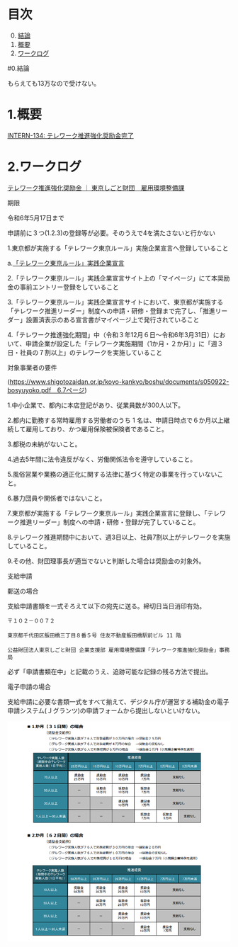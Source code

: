 # 目次

0. [結論](#結論)
1. [概要](#概要)
2. [ワークログ](#ワークログ)

#0.結論

もらえても13万なので受けない。

# 1.概要
[INTERN-134: テレワーク推進強化奨励金完了](https://remotesalesproject.atlassian.net/browse/INTERN-134)
 
# 2.ワークログ
[テレワーク推進強化奨励金 ｜ 東京しごと財団　雇用環境整備課 ](https://www.shigotozaidan.or.jp/koyo-kankyo/boshu/tele-suisinkyoka.html)

期限

令和6年5月17日まで

申請前に３つ(1.2.3)の登録等が必要。そのうえで4を満たさないと行かない

1.東京都が実施する「テレワーク東京ルール」実施企業宣言へ登録していること

  a.[「テレワーク東京ルール」実践企業宣言 ](https://www.telework-rule.metro.tokyo.lg.jp/)

2.「テレワーク東京ルール」実践企業宣言サイト上の「マイページ」にて本奨励金の事前エントリー登録をしていること

3.「テレワーク東京ルール」実践企業宣言サイトにおいて、東京都が実施する「テレワーク推進リーダー」制度への申請・研修・登録まで完了し、「推進リーダー」設置済表示のある宣言書がマイページ上で発行されていること

4.「テレワーク推進強化期間」中（令和３年12月６日～令和6年3月31日）において、申請企業が設定した「テレワーク実施期間（1か月・２か月）」に「週３日・社員の７割以上」のテレワークを実施していること

対象事業者の要件

(https://www.shigotozaidan.or.jp/koyo-kankyo/boshu/documents/s050922-bosyuyoko.pdf　6.7ページ)

1.中小企業で、都内に本店登記があり、従業員数が300人以下。

2.都内に勤務する常時雇用する労働者のうち 1 名は、申請日時点で６か月以上継続して雇用しており、かつ雇用保険被保険者であること。

3.都税の未納がないこと。

4.過去5年間に法令違反がなく、労働関係法令を遵守していること。

5.風俗営業や業務の適正化に関する法律に基づく特定の事業を行っていないこと。

6.暴力団員や関係者ではないこと。

7.東京都が実施する「テレワーク東京ルール」実践企業宣言に登録し、「テレワーク推進リーダー」制度への申請・研修・登録が完了していること。

8.テレワーク推進期間中において、週3日以上、社員7割以上がテレワークを実施していること。

9.その他、財団理事長が適当でないと判断した場合は奨励金の対象外。

支給申請

郵送の場合

  支給申請書類を一式そろえて以下の宛先に送る。締切日当日消印有効。

    〒１０２－００７２ 

    東京都千代田区飯田橋三丁目８番５号 住友不動産飯田橋駅前ビル 11 階 

    公益財団法人東京しごと財団 企業支援部 雇用環境整備課「テレワーク推進強化奨励金」事務局

  必ず「申請書類在中」と記載のうえ、追跡可能な記録の残る方法で提出。

電子申請の場合

  支給申請に必要な書類一式をすべて揃えて、デジタル庁が運営する補助金の電子申請システム(Ｊグランツ)の申請フォームから提出しないといけない。

![alt text](../images/image50.png)


